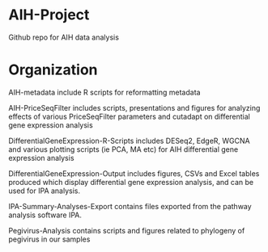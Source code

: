 # AIH-Project
Github repo for AIH data analysis

# Organization
AIH-metadata include R scripts for reformatting metadata

AIH-PriceSeqFilter includes scripts, presentations and figures for analyzing effects of various PriceSeqFilter parameters and cutadapt on differential gene expression analysis

DifferentialGeneExpression-R-Scripts includes DESeq2, EdgeR, WGCNA and various plotting scripts (ie PCA, MA etc) for AIH differential gene expression analysis

DifferentialGeneExpression-Output includes figures, CSVs and Excel tables produced which display differential gene expression analysis, and can be used for IPA analysis.

IPA-Summary-Analyses-Export contains files exported from the pathway analysis software IPA.

Pegivirus-Analysis contains scripts and figures related to phylogeny of pegivirus in our samples

